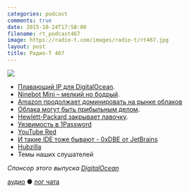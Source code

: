 ```yaml
---
categories: podcast
comments: true
date: 2015-10-24T17:58:00
filename: rt_podcast467
image: https://radio-t.com/images/radio-t/rt467.jpg
layout: post
title: Радио-Т 467
---
```


![](https://radio-t.com/images/radio-t/rt467.jpg)

* [Плавающий IP для DigitalOcean](https://www.digitalocean.com/company/blog/floating-ips-start-architecting-your-applications-for-high-availability/).
* [Ninebot Mini – мелкий но бодрый](http://technewsblog.com/2015/10/20/xioami-launches-nineboat-mini-self-balancing-scooter/).
* [Amazon продолжает доминировать на рынке облаков](http://uk.businessinsider.com/aws-is-crushing-its-competition-2015-10)
* [Облака могут быть прибыльным делом](http://www.theverge.com/2015/10/22/9598034/amazon-q3-third-quarter-2015-earnings).
* [Hewlett-Packard закрывает лавочку](http://fortune.com/2015/10/21/hp-public-cloud/).
* [Уязвимость в 1Password](http://myers.io/2015/10/22/1password-leaks-your-data/)
* [YouTube Red](http://social.techcrunch.com/2015/10/21/youtube-red/)
* [И такие IDE тоже бывают - 0xDBE от JetBrains](http://blog.jetbrains.com/dbe/2015/10/21/0xdbe-preview/)
* [Hubzilla](http://hubzilla.org/sandbox/index.html)
* Темы наших слушателей

_Спонсор этого выпуска [DigitalOcean](https://www.digitalocean.com)_

[аудио](http://cdn.radio-t.com/rt_podcast467.mp3) ● [лог чата](http://chat.radio-t.com/logs/radio-t-467.html)
<audio src="http://cdn.radio-t.com/rt_podcast467.mp3" preload="none"></audio>
